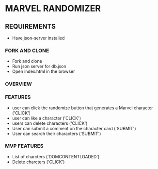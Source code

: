 # MARVEL RANDOMIZER

## REQUIREMENTS
* Have json-server installed

### FORK AND CLONE
* Fork and clone
* Run json server for db.json
* Open index.html in the browser
 
 ### OVERVIEW


 ### FEATURES
 * user can click the randomize button that generates a Marvel character ('CLICK')
 * user can like a character ('CLICK')
 * users can delete characters ('CLICK')
 * User can submit a comment on the character card ('SUBMIT')
 * User can search their characters ('SUBMIT')

 ### MVP FEATURES
 * List of charcters ('DOMCONTENTLOADED')
 * Delete charcters ('CLICK')
